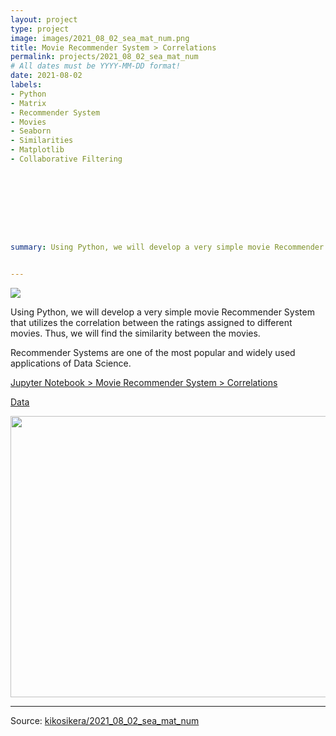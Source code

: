 ```yaml
---
layout: project
type: project
image: images/2021_08_02_sea_mat_num.png
title: Movie Recommender System > Correlations
permalink: projects/2021_08_02_sea_mat_num
# All dates must be YYYY-MM-DD format!
date: 2021-08-02
labels:
- Python
- Matrix
- Recommender System
- Movies
- Seaborn
- Similarities
- Matplotlib
- Collaborative Filtering









summary: Using Python, we will develop a very simple movie Recommender System that utilizes the correlation between the ratings assigned to different movies. Thus, we will find the similarity between the movies.


---
```


<img class="ui image" src="{{ site.baseurl }}/images/2021_08_02_sea_mat_num_pannel.png">

Using Python, we will develop a very simple movie Recommender System that utilizes the correlation between the ratings assigned to different movies. Thus, we will find the similarity between the movies.

Recommender Systems are one of the most popular and widely used applications of Data Science.


[Jupyter Notebook > Movie Recommender System > Correlations](https://colab.research.google.com/gist/kikosikera/7eac1aa4e203383093ba1f969a740b0e/2021_08_02_sea_mat_num.ipynb?authuser=5)

[Data](https://github.com/kikosikera/2021_08_02_sea_mat_num/tree/master/data)


<img class="ui image" src="{{ site.baseurl }}/images/2021_08_02_sea_mat_num_movie.png" style="width:640px;height:450px;"/>



<hr>

Source: <a href="https://github.com/kikosikera/2021_08_02_sea_mat_num/tree/main/"><i class="large github icon"></i>kikosikera/2021_08_02_sea_mat_num</a>
